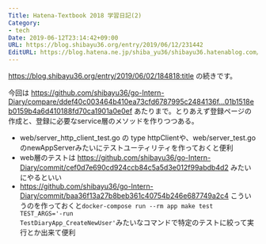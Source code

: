 ```yaml
---
Title: Hatena-Textbook 2018 学習日記(2)
Category:
- tech
Date: 2019-06-12T23:14:42+09:00
URL: https://blog.shibayu36.org/entry/2019/06/12/231442
EditURL: https://blog.hatena.ne.jp/shiba_yu36/shibayu36.hatenablog.com/atom/entry/17680117127199430052
---
```


https://blog.shibayu36.org/entry/2019/06/02/184818:title の続きです。

今回は https://github.com/shibayu36/go-Intern-Diary/compare/ddef40c003464b410ea73cfd6787995c2484136f...01b1518eb0159b4a6d410188fd70ca1901a0e0ef あたりまで。とりあえず登録ページの作成と、登録に必要なservice層のメソッドを作りつつある。

- web/server_http_client_test.go の type httpClientや、web/server_test.goのnewAppServerみたいにテストユーティリティを作っておくと便利
- web層のテストは https://github.com/shibayu36/go-Intern-Diary/commit/cef0d7e690cd924ccb84c5a5d3e012f99abdb4d2 みたいにやるといい
- https://github.com/shibayu36/go-Intern-Diary/commit/baa36f13a27b8beb361c40754b246e687749a2c4 こういうのを作っておくと<code>docker-compose run --rm app make test TEST_ARGS='-run TestDiaryApp_CreateNewUser'</code>みたいなコマンドで特定のテストに絞って実行とか出来て便利
